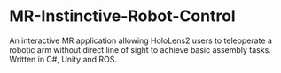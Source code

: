 # MR-Instinctive-Robot-Control

An interactive MR application allowing HoloLens2 users to teleoperate a robotic arm without direct line of sight to achieve basic assembly tasks.
Written in  C#, Unity and ROS.